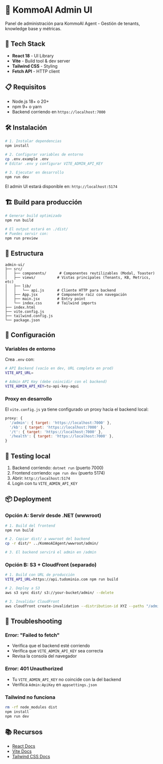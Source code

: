 # 🎨 KommoAI Admin UI

Panel de administración para KommoAI Agent - Gestión de tenants, knowledge base y métricas.

## 🚀 Tech Stack

- **React 18** - UI Library
- **Vite** - Build tool & dev server
- **Tailwind CSS** - Styling
- **Fetch API** - HTTP client

## 📋 Requisitos

- Node.js 18+ o 20+
- npm 9+ o yarn
- Backend corriendo en `https://localhost:7000`

## 🛠️ Instalación

```bash
# 1. Instalar dependencias
npm install

# 2. Configurar variables de entorno
cp .env.example .env
# Editar .env y configurar VITE_ADMIN_API_KEY

# 3. Ejecutar en desarrollo
npm run dev
```

El admin UI estará disponible en: `http://localhost:5174`

## 🏗️ Build para producción

```bash
# Generar build optimizado
npm run build

# El output estará en ./dist/
# Puedes servir con:
npm run preview
```

## 📁 Estructura

```
admin-ui/
├── src/
│   ├── components/      # Componentes reutilizables (Modal, Toaster)
│   ├── views/          # Vistas principales (Tenants, KB, Metrics, etc)
│   ├── lib/
│   │   └── api.js      # Cliente HTTP para backend
│   ├── App.jsx         # Componente raíz con navegación
│   ├── main.jsx        # Entry point
│   └── index.css       # Tailwind imports
├── index.html
├── vite.config.js
├── tailwind.config.js
└── package.json
```

## 🔐 Configuración

### Variables de entorno

Crea `.env` con:

```bash
# API Backend (vacío en dev, URL completa en prod)
VITE_API_URL=

# Admin API Key (debe coincidir con el backend)
VITE_ADMIN_API_KEY=tu-api-key-aqui
```

### Proxy en desarrollo

El `vite.config.js` ya tiene configurado un proxy hacia el backend local:

```javascript
proxy: {
  '/admin': { target: 'https://localhost:7000' },
  '/kb': { target: 'https://localhost:7000' },
  '/t': { target: 'https://localhost:7000' },
  '/health': { target: 'https://localhost:7000' },
}
```

## 🧪 Testing local

1. Backend corriendo: `dotnet run` (puerto 7000)
2. Frontend corriendo: `npm run dev` (puerto 5174)
3. Abrir: `http://localhost:5174`
4. Login con tu `VITE_ADMIN_API_KEY`

## 📦 Deployment

### Opción A: Servir desde .NET (wwwroot)

```bash
# 1. Build del frontend
npm run build

# 2. Copiar dist/ a wwwroot del backend
cp -r dist/* ../KommoAIAgent/wwwroot/admin/

# 3. El backend servirá el admin en /admin
```

### Opción B: S3 + CloudFront (separado)

```bash
# 1. Build con URL de producción
VITE_API_URL=https://api.tudominio.com npm run build

# 2. Deploy a S3
aws s3 sync dist/ s3://your-bucket/admin/ --delete

# 3. Invalidar CloudFront
aws cloudfront create-invalidation --distribution-id XYZ --paths "/admin/*"
```

## 🐛 Troubleshooting

### Error: "Failed to fetch"
- Verifica que el backend esté corriendo
- Verifica que `VITE_ADMIN_API_KEY` sea correcta
- Revisa la consola del navegador

### Error: 401 Unauthorized
- Tu `VITE_ADMIN_API_KEY` no coincide con la del backend
- Verifica `Admin:ApiKey` en `appsettings.json`

### Tailwind no funciona
```bash
rm -rf node_modules dist
npm install
npm run dev
```

## 📚 Recursos

- [React Docs](https://react.dev)
- [Vite Docs](https://vitejs.dev)
- [Tailwind CSS Docs](https://tailwindcss.com)
